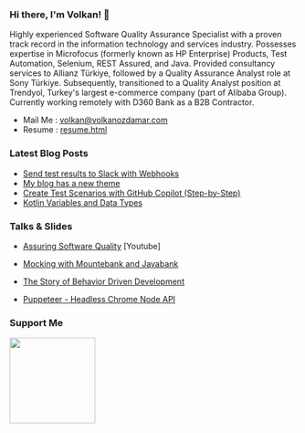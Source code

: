 <!-- <img align="right" src="https://volkanozdamar.com/images/Logo.png" alt="volkanozdamar blog logo" width=300px height=300px /> -->

### Hi there, I'm Volkan! 🌋 

Highly experienced Software Quality Assurance Specialist with a proven track record in the information technology and services industry. Possesses expertise in Microfocus (formerly known as HP Enterprise) Products, Test Automation, Selenium, REST Assured, and Java. Provided consultancy services to Allianz Türkiye, followed by a Quality Assurance Analyst role at Sony Türkiye. Subsequently, transitioned to a Quality Analyst position at Trendyol, Turkey's largest e-commerce company (part of Alibaba Group). Currently working remotely with D360 Bank as a B2B Contractor.

-   Mail Me : volkan@volkanozdamar.com
-   Resume : [resume.html](https://volkanozdamar.com/resume.html)

### Latest Blog Posts
<!-- BLOG-POST-LIST:START -->
- [Send test results to Slack with Webhooks](https://volkanozdamar.com/send-test-results-to-slack-with-webhooks.html)
- [My blog has a new theme](https://volkanozdamar.com/my-blog-has-a-new-theme.html)
- [Create Test Scenarios with GitHub Copilot &lpar;Step-by-Step&rpar;](https://volkanozdamar.com/create-test-scenarios-with-github-copilot-(step-by-step).html)
- [Kotlin Variables and Data Types](https://volkanozdamar.com/kotlin-variables-and-data-types.html)
<!-- BLOG-POST-LIST:END -->

### Talks & Slides

-  [Assuring Software Quality](https://www.youtube.com/watch?v=bkihxtMqdWY) [Youtube]

-  [Mocking with Mountebank and Javabank](https://volkanozdamar.com/slides/mountebank/)

-  [The Story of Behavior Driven Development](https://volkanozdamar.com/slides/BDD/index.html)

-  [Puppeteer - Headless Chrome Node API](https://volkanozdamar.com/slides/puppeteer/sony/Puppeteer.pptx)

### Support Me

<a href="https://www.buymeacoffee.com/volkanozdamar"><img src="https://cdn.buymeacoffee.com/buttons/v2/default-yellow.png" width="150"/></a>
